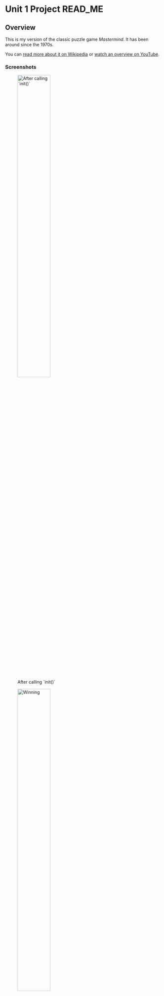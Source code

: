 # Unit 1 Project READ_ME


## Overview

This is my version of the classic puzzle game *Mastermind*. It has been around since the 1970s.

You can [read more about it on Wikipedia](https://en.wikipedia.org/wiki/Mastermind_(board_game)#) or [watch an overview on YouTube](https://www.youtube.com/watch?v=Dn0iqlY5tMU).

### Screenshots

<figure>
<img src="https://i.imgur.com/bcFB6v8.png" alt="After calling `init()`" width="50%"/>
<figcaption>After calling `init()`</figcaption>
</figure>

<figure>
<img src="https://i.imgur.com/Jmitmdt.png" alt="Winning" width="50%"/>
<figcaption>Winning</figcaption>
</figure>

<figure>
<img src="https://i.imgur.com/DBPFGJ5.png" alt="Losing" width="50%"/>
<figcaption>Losing</figcaption>
</figure>

<figure>
<img src="https://i.imgur.com/qSShKAq.jpg" alt="Original *Mastermind* game (inspiration for my design)" width="50%"/>
<figcaption>Original *Mastermind* game (inspiration for my design)</figcaption>
</figure>

### Technologies Used
To create this layout, I used vanilla JavaScript (no frameworks or libraries), HTML, and CSS.

## How to Load the Game
To play my version of *Mastermind*, just head to its GitHub Pages link:

> <https://bradsm1th.github.io/mastermind/>

That’s it!

### How to *Play* the Game
The rules are freely available across the internet, but here is my version of the rules:
#### Setup
- A random code of 4 colors is chosen.
- You have 10 guesses to crack the code.
- For code and guesses, there are `6` colors available.
- Codes are guaranteed to be **four** **discrete** colors—this means a valid code cannot have a blank space or a repeated color
#### Feedback during gameplay
- Each round, you earn:
	- `1` point if the color is correct but the location is not. This is indicated by a `white` result circle.
	- `2` points if the the color and its location are correct. This is indicated by a `red` result circle.
	- `0` points if the color is not in the code. This is indicated by a `black`[^1] result circle.
- If you do not guess the code in 10 guesses, the other player earns `11` points.

#### Notes
- What makes the game challenging is  the *randomness* of the feedback/score. Results do not indicate *which* color/cell was correct or incorrect.



## Next Steps
- Keeping score
- Adding some animation
- Adding options present in the original, like allowing a code to have duplicate colors and/or blank spaces
- Putting the rules on the page


[^1]: Blank in the original game, instead of black.
